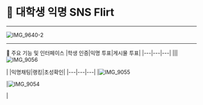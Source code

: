 # 🤝 대학생 익명 SNS Flirt
---
![IMG_9640-2](https://github.com/user-attachments/assets/6458d1fb-f296-4490-8e5e-732ed71f0732)

---
📱 주요 기능 및 인터페이스
|학생 인증|익명 투표|게시물 투표|
|---|---|---|
|||![IMG_9056](https://github.com/user-attachments/assets/1c62bc1d-6ab4-4da5-995d-a4583548e5de)


|
|익명채팅|랭킹|초성확인|
|---|---|---|
|![IMG_9055](https://github.com/user-attachments/assets/d449d315-c623-4e85-baf0-9b110b201c41)


|![IMG_9054](https://github.com/user-attachments/assets/7f0dfedd-96ed-469b-a2b1-5cbfc5908793)


|
